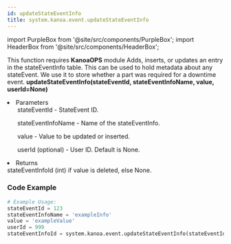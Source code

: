 ```yaml
---
id: updateStateEventInfo
title: system.kanoa.event.updateStateEventInfo
---
```


import PurpleBox from '@site/src/components/PurpleBox';
import HeaderBox from '@site/src/components/HeaderBox';

<PurpleBox>This function requires <b>KanoaOPS</b> module</PurpleBox>
<HeaderBox header="Description">
    Adds, inserts, or updates an entry in the stateEventInfo table. This can be used to hold metadata about any stateEvent. We use it to store whether a part was required for a downtime event.
</HeaderBox>
<HeaderBox header="Syntax">
    <b>updateStateEventInfo(stateEventId, stateEventInfoName, value, userId=None)</b>
    <li>Parameters <br />
        <ul>stateEventId - StateEvent ID.</ul>
        <ul>stateEventInfoName - Name of the stateEventInfo.</ul>
        <ul>value - Value to be updated or inserted.</ul>
        <ul>userId (optional) - User ID. Default is None.</ul>
    </li>
    <li>Returns <br />
        stateEventInfoId (int) if value is deleted, else None.
    </li>
</HeaderBox>

### Code Example

```python
# Example Usage:
stateEventId = 123
stateEventInfoName = 'exampleInfo'
value = 'exampleValue'
userId = 999
stateEventInfoId = system.kanoa.event.updateStateEventInfo(stateEventId, stateEventInfoName, value, userId)

